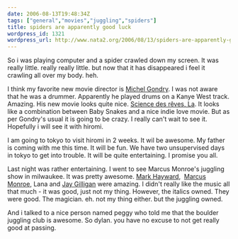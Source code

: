 ```yaml
---
date: 2006-08-13T19:48:34Z
tags: ["general","movies","juggling","spiders"]
title: spiders are apparently good luck
wordpress_id: 1321
wordpress_url: http://www.nata2.org/2006/08/13/spiders-are-apparently-good-luck/
---
```


So i was playing computer and a spider crawled down my screen. It was really little. really really little. but now that it has disappeared i feel it crawling all over my body. heh.

I think my favorite new movie director is <a href="http://imdb.com/name/nm0327273/">Michel Gondry</a>. I was not aware that he was a drummer. Apparently he played drums on a Kanye West track. Amazing. His new movie looks quite nice. <a href="http://imdb.com/title/tt0354899/">Science des rêves, La</a>. It looks like a combination between Baby Snakes and a nice indie love movie. But as per Gondry's usual it is going to be crazy. I really can't wait to see it. Hopefully i will see it with hiromi.

I am going to tokyo to visit hiromi in 2 weeks. It wil be awesome. My father is coming with me this time. It will be fun. We have two unsupervised days in tokyo to get into trouble. It will be quite entertaining. I promise you all.

Last night was rather entertaining. I went to see Marcus Monroe's juggling show in milwaukee. It was pretty awesome. <a href="http://www.markhayward.net/">Mark Hayward</a>,  <a href="http://www.marcusmonroe.com/">Marcus Monroe</a>, Lana and <a href="http://www.buildingweight.com/">Jay Gilligan</a> were amazing. I didn't really like the music all that much - it was good, just not my thing. However, the italics owned. They were good. The magician. eh. not my thing either. but the juggling owned.

And i talked to a nice person named peggy who told me that the boulder juggling club is awesome. So dylan. you have no excuse to not get really good at passing.
